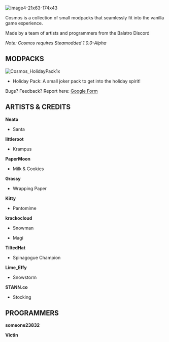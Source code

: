 ![image4-21x63-174x43](https://github.com/user-attachments/assets/339dfb57-15e8-4bb5-b23d-9a85842b21f9)

Cosmos is a collection of small modpacks that seamlessly fit into the vanilla game experience. 

Made by a team of artists and programmers from the Balatro Discord 

*Note: Cosmos requires Steamodded 1.0.0-Alpha*




## MODPACKS

![Cosmos_HolidayPack1x](https://github.com/user-attachments/assets/fc8edcd2-56f7-4066-8ff2-27225eccd4b6) 

-  Holiday Pack: A small joker pack to get into the holiday spirit! 

Bugs? Feedback? Report here: [Google Form](https://docs.google.com/forms/d/e/1FAIpQLSefF9hNJJobJWNdwNakBwIT_M5PTTjkLnvrDbkU-YvB-Dy3Mw/viewform?usp=sharing)

## ARTISTS & CREDITS

**Neato**

- Santa   

**littleroot** 

- Krampus

**PaperMoon**

- Milk & Cookies

**Grassy**

- Wrapping Paper

**Kitty**

- Pantomime 

**krackocloud**

- Snowman

- Magi

**TiltedHat**

- Spinagogue Champion

**Lime_Effy**

- Snowstorm

**STANN.co**

- Stocking

## PROGRAMMERS

**someone23832**

**Victin**
